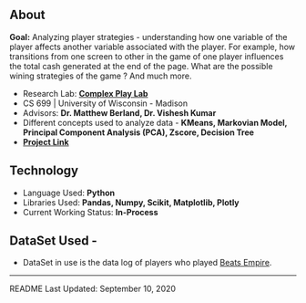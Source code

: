 ## About
**Goal:** Analyzing player strategies - understanding how one variable of the player affects another variable associated with the player. For example, how transitions from one screen to other in the game of one player influences the total cash generated at the end of the page. What are the possible wining strategies of the game ? And much more.

- Research Lab: [**Complex Play Lab**](https://complexplay.org)
- CS 699 | University of Wisconsin - Madison
- Advisors: **Dr. Matthew Berland, Dr. Vishesh Kumar**
- Different concepts used to analyze data - **KMeans, Markovian Model, Principal Component Analysis (PCA), Zscore, Decision Tree** 
- [**Project Link**](https://colab.research.google.com/drive/1JqZ_Wk_Ki-TXrfbPK4JPut0oRHc5XUnS?usp=sharing)

## Technology 
- Language Used: **Python**
- Libraries Used: **Pandas, Numpy, Scikit, Matplotlib, Plotly**
- Current Working Status: **In-Process**



## DataSet Used - 
- DataSet in use is the data log of players who played [Beats Empire](https://info.beatsempire.org). 

---
README Last Updated: September 10, 2020
